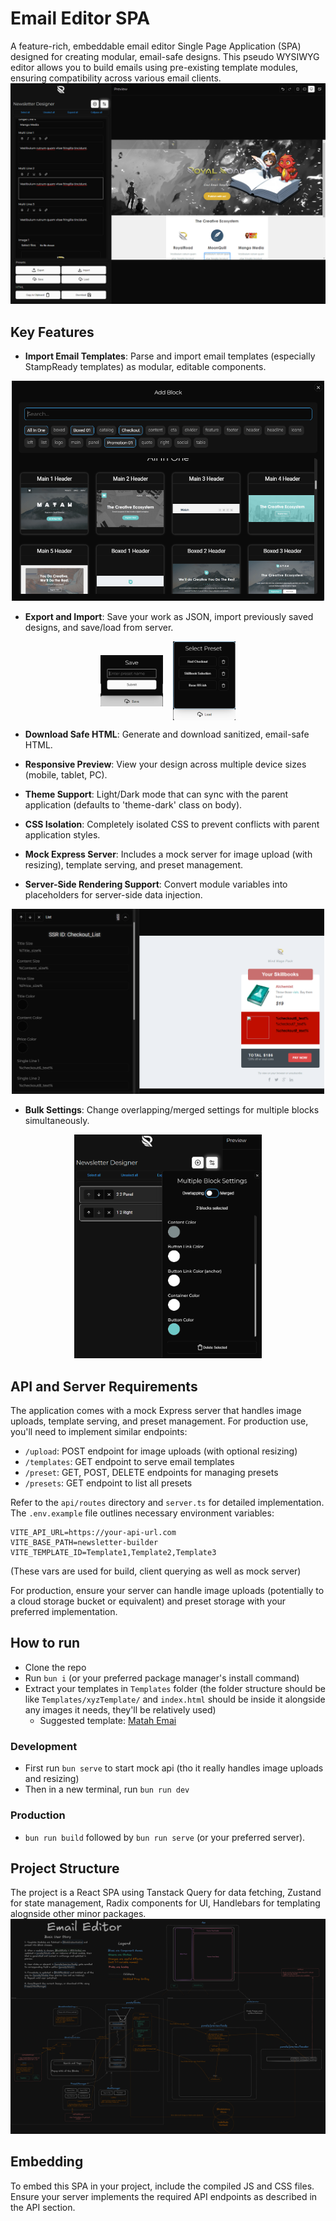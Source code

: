 # Email Editor SPA

A feature-rich, embeddable email editor Single Page Application (SPA) designed for creating modular, email-safe designs. This pseudo WYSIWYG editor allows you to build emails using pre-existing template modules, ensuring compatibility across various email clients.
![Email Editor](docs/Primary.png)

## Key Features

- **Import Email Templates**: Parse and import email templates (especially StampReady templates) as modular, editable components.

<div align="center"><img src="docs/AddModules.png" width="500" alt="Add Block"></div>

- **Export and Import**: Save your work as JSON, import previously saved designs, and save/load from server.

<div align="center" style="display:flex;justify-content:center;align-items:center; gap:1rem">
   <img src="docs/SavePresets.png" width="100" alt="Save Presets">
   <img src="docs/LoadPresets.png" width="100" alt="Load Presets">
</div>

- **Download Safe HTML**: Generate and download sanitized, email-safe HTML.

- **Responsive Preview**: View your design across multiple device sizes (mobile, tablet, PC).

- **Theme Support**: Light/Dark mode that can sync with the parent application (defaults to 'theme-dark' class on body).

- **CSS Isolation**: Completely isolated CSS to prevent conflicts with parent application styles.

- **Mock Express Server**: Includes a mock server for image upload (with resizing), template serving, and preset management.

- **Server-Side Rendering Support**: Convert module variables into placeholders for server-side data injection.

<div align="center"><img src="docs/SSR.png" width="500" alt="SSR Support"></div>

- **Bulk Settings**: Change overlapping/merged settings for multiple blocks simultaneously.

<div align="center"><img src="docs/CombinedSettings.png" width="300" alt="Combined Settings"></div>

## API and Server Requirements

The application comes with a mock Express server that handles image uploads, template serving, and preset management. For production use, you'll need to implement similar endpoints:

- `/upload`: POST endpoint for image uploads (with optional resizing)
- `/templates`: GET endpoint to serve email templates
- `/preset`: GET, POST, DELETE endpoints for managing presets
- `/presets`: GET endpoint to list all presets

Refer to the `api/routes` directory and `server.ts` for detailed implementation. The `.env.example` file outlines necessary environment variables:

```
VITE_API_URL=https://your-api-url.com
VITE_BASE_PATH=newsletter-builder
VITE_TEMPLATE_ID=Template1,Template2,Template3
```

(These vars are used for build, client querying as well as mock server)

For production, ensure your server can handle image uploads (potentially to a cloud storage bucket or equivalent) and preset storage with your preferred implementation.

## How to run

- Clone the repo
- Run `bun i` (or your preferred package manager's install command)
- Extract your templates in `Templates` folder (the folder structure should be like `Templates/xyzTemplate/` and `index.html` should be inside it alongside any images it needs, they'll be relatively used)
  - Suggested template: [Matah Emai](https://themeforest.net/item/matah-responsive-email-set/10569882)

### Development

- First run `bun serve` to start mock api (tho it really handles image uploads and resizing)
- Then in a new terminal, run `bun run dev`

### Production

- `bun run build` followed by `bun run serve` (or your preferred server).

## Project Structure

The project is a React SPA using Tanstack Query for data fetching, Zustand for state management, Radix components for UI, Handlebars for templating alognside other minor packages.
![Project Structure](docs/ProjectStructure.png)

## Embedding

To embed this SPA in your project, include the compiled JS and CSS files. Ensure your server implements the required API endpoints as described in the API section.
